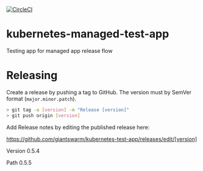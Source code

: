 [![CircleCI](https://circleci.com/gh/giantswarm/kubernetes-test-app.svg?style=svg)](https://circleci.com/gh/giantswarm/kubernetes-test-app)
# kubernetes-managed-test-app
Testing app for managed app release flow

# Releasing
Create a release by pushing a tag to GitHub. The version must by SemVer format
(`major.minor.patch`).

```bash
> git tag -a [version] -m "Release [version]"
> git push origin [version]
```

Add Release notes by editing the published release here:

https://github.com/giantswarm/kubernetes-test-app/releases/edit/[version]


Version 0.5.4

Path 0.5.5
